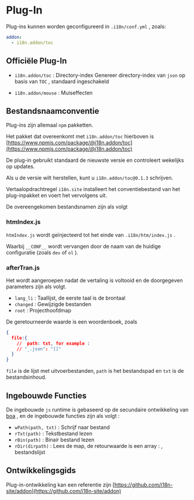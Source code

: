 # Plug-In

Plug-ins kunnen worden geconfigureerd in `.i18n/conf.yml` , zoals:

```yml
addon:
  - i18n.addon/toc
```

## Officiële Plug-In

* `i18n.addon/toc` : Directory-index
  Genereer directory-index van `json` op basis van `TOC` , standaard ingeschakeld

* `i18n.addon/mouse` : Muiseffecten

## Bestandsnaamconventie

Plug-ins zijn allemaal `npm` pakketten.

Het pakket dat overeenkomt met `i18n.addon/toc` hierboven is [https://www.npmjs.com/package/@i18n.addon/toc](https://www.npmjs.com/package/@i18n.addon/toc)

De plug-in gebruikt standaard de nieuwste versie en controleert wekelijks op updates.

Als u de versie wilt herstellen, kunt u `i18n.addon/toc@0.1.3` schrijven.

Vertaalopdrachtregel `i18n.site` installeert het conventiebestand van het plug-inpakket en voert het vervolgens uit.

De overeengekomen bestandsnamen zijn als volgt

### htmIndex.js

`htmIndex.js` wordt geïnjecteerd tot het einde van `.i18n/htm/index.js` .

Waarbij `__CONF__` wordt vervangen door de naam van de huidige configuratie (zoals `dev` of `ol` ).

### afterTran.js

Het wordt aangeroepen nadat de vertaling is voltooid en de doorgegeven parameters zijn als volgt.

* `lang_li` : Taallijst, de eerste taal is de brontaal
* `changed` : Gewijzigde bestanden
* `root` : Projecthoofdmap

De geretourneerde waarde is een woordenboek, zoals

```json
{
  file:{
    //  path: txt, for example :
    // "_.json": "[]"
  }
}
```

`file` is de lijst met uitvoerbestanden, `path` is het bestandspad en `txt` is de bestandsinhoud.

## Ingebouwde Functies

De ingebouwde `js` runtime is gebaseerd op de secundaire ontwikkeling van [boa](https://github.com/boa-dev/boa) , en de ingebouwde functies zijn als volgt :

* `wPath(path, txt)` : Schrijf naar bestand
* `rTxt(path)` : Tekstbestand lezen
* `rBin(path)` : Binair bestand lezen
* `rDir(dirpath)` : Lees de map, de retourwaarde is een array : , bestandslijst

## Ontwikkelingsgids

Plug-in-ontwikkeling kan een referentie zijn [https://github.com/i18n-site/addon](https://github.com/i18n-site/addon)